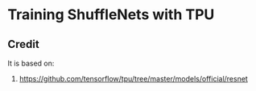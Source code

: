 # Training ShuffleNets with TPU



## Credit
It is based on:
1. https://github.com/tensorflow/tpu/tree/master/models/official/resnet
